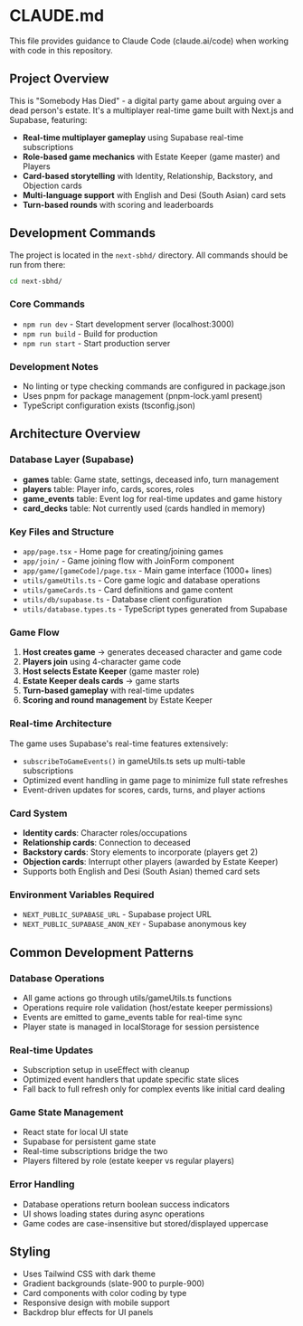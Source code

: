 # CLAUDE.md

This file provides guidance to Claude Code (claude.ai/code) when working with code in this repository.

## Project Overview

This is "Somebody Has Died" - a digital party game about arguing over a dead person's estate. It's a multiplayer real-time game built with Next.js and Supabase, featuring:

- **Real-time multiplayer gameplay** using Supabase real-time subscriptions
- **Role-based game mechanics** with Estate Keeper (game master) and Players
- **Card-based storytelling** with Identity, Relationship, Backstory, and Objection cards
- **Multi-language support** with English and Desi (South Asian) card sets
- **Turn-based rounds** with scoring and leaderboards

## Development Commands

The project is located in the `next-sbhd/` directory. All commands should be run from there:

```bash
cd next-sbhd/
```

### Core Commands
- `npm run dev` - Start development server (localhost:3000)
- `npm run build` - Build for production
- `npm run start` - Start production server

### Development Notes
- No linting or type checking commands are configured in package.json
- Uses pnpm for package management (pnpm-lock.yaml present)
- TypeScript configuration exists (tsconfig.json)

## Architecture Overview

### Database Layer (Supabase)
- **games** table: Game state, settings, deceased info, turn management
- **players** table: Player info, cards, scores, roles
- **game_events** table: Event log for real-time updates and game history
- **card_decks** table: Not currently used (cards handled in memory)

### Key Files and Structure
- `app/page.tsx` - Home page for creating/joining games
- `app/join/` - Game joining flow with JoinForm component
- `app/game/[gameCode]/page.tsx` - Main game interface (1000+ lines)
- `utils/gameUtils.ts` - Core game logic and database operations
- `utils/gameCards.ts` - Card definitions and game content
- `utils/db/supabase.ts` - Database client configuration
- `utils/database.types.ts` - TypeScript types generated from Supabase

### Game Flow
1. **Host creates game** → generates deceased character and game code
2. **Players join** using 4-character game code
3. **Host selects Estate Keeper** (game master role)
4. **Estate Keeper deals cards** → game starts
5. **Turn-based gameplay** with real-time updates
6. **Scoring and round management** by Estate Keeper

### Real-time Architecture
The game uses Supabase's real-time features extensively:
- `subscribeToGameEvents()` in gameUtils.ts sets up multi-table subscriptions
- Optimized event handling in game page to minimize full state refreshes
- Event-driven updates for scores, cards, turns, and player actions

### Card System
- **Identity cards**: Character roles/occupations
- **Relationship cards**: Connection to deceased
- **Backstory cards**: Story elements to incorporate (players get 2)
- **Objection cards**: Interrupt other players (awarded by Estate Keeper)
- Supports both English and Desi (South Asian) themed card sets

### Environment Variables Required
- `NEXT_PUBLIC_SUPABASE_URL` - Supabase project URL
- `NEXT_PUBLIC_SUPABASE_ANON_KEY` - Supabase anonymous key

## Common Development Patterns

### Database Operations
- All game actions go through utils/gameUtils.ts functions
- Operations require role validation (host/estate keeper permissions)
- Events are emitted to game_events table for real-time sync
- Player state is managed in localStorage for session persistence

### Real-time Updates
- Subscription setup in useEffect with cleanup
- Optimized event handlers that update specific state slices
- Fall back to full refresh only for complex events like initial card dealing

### Game State Management
- React state for local UI state
- Supabase for persistent game state
- Real-time subscriptions bridge the two
- Players filtered by role (estate keeper vs regular players)

### Error Handling
- Database operations return boolean success indicators
- UI shows loading states during async operations
- Game codes are case-insensitive but stored/displayed uppercase

## Styling
- Uses Tailwind CSS with dark theme
- Gradient backgrounds (slate-900 to purple-900)
- Card components with color coding by type
- Responsive design with mobile support
- Backdrop blur effects for UI panels